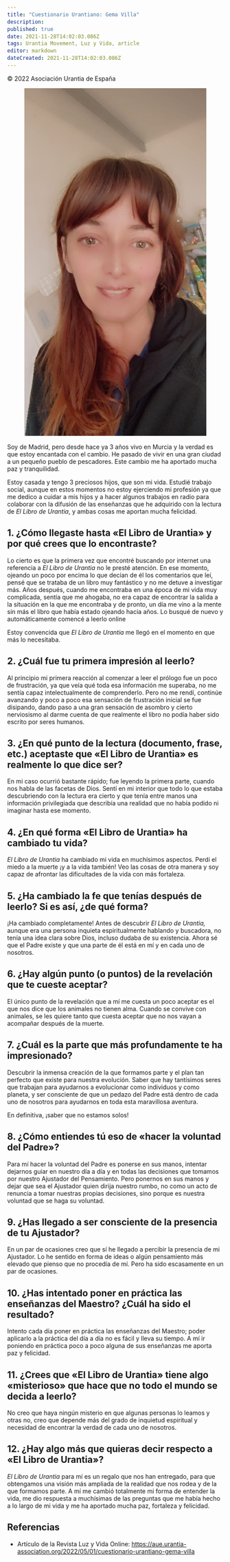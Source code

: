 ```yaml
---
title: "Cuestionario Urantiano: Gema Villa"
description: 
published: true
date: 2021-11-28T14:02:03.086Z
tags: Urantia Movement, Luz y Vida, article
editor: markdown
dateCreated: 2021-11-28T14:02:03.086Z
---
```


<p class="v-card v-sheet theme--light grey lighten-3 px-2">© 2022 Asociación Urantia de España</p>

<figure id="Figure_1" class="image urantiapedia">
<img src="/image/article/Luz_y_Vida/LyV_2022_05/Gema-Villa.jpg" alt="Gema Villa">
</figure>

Soy de Madrid, pero desde hace ya 3 años vivo en Murcia y la verdad es que estoy encantada con el cambio. He pasado de vivir en una gran ciudad a un pequeño pueblo de pescadores. Este cambio me ha aportado mucha paz y tranquilidad.

Estoy casada y tengo 3 preciosos hijos, que son mi vida. Estudié trabajo social, aunque en estos momentos no estoy ejerciendo mi profesión ya que me dedico a cuidar a mis hijos y a hacer algunos trabajos en radio para colaborar con la difusión de las enseñanzas que he adquirido con la lectura de _El Libro de Urantia_, y ambas cosas me aportan mucha felicidad.

## 1. ¿Cómo llegaste hasta «El Libro de Urantia» y por qué crees que lo encontraste?

Lo cierto es que la primera vez que encontré buscando por internet una referencia a _El Libro de Urantia_ no le presté atención. En ese momento, ojeando un poco por encima lo que decían de él los comentarios que leí, pensé que se trataba de un libro muy fantástico y no me detuve a investigar más. Años después, cuando me encontraba en una época de mi vida muy complicada, sentía que me ahogaba, no era capaz de encontrar la salida a la situación en la que me encontraba y de pronto, un día me vino a la mente sin más el libro que había estado ojeando hacia años. Lo busqué de nuevo y automáticamente comencé a leerlo online

Estoy convencida que _El Libro de Urantia_ me llegó en el momento en que más lo necesitaba.

## 2. ¿Cuál fue tu primera impresión al leerlo?

Al principio mi primera reacción al comenzar a leer el prólogo fue un poco de frustración, ya que veía qué toda esa información me superaba, no me sentía capaz intelectualmente de comprenderlo. Pero no me rendí, continúe avanzando y poco a poco esa sensación de frustración inicial se fue disipando, dando paso a una gran sensación de asombro y cierto nerviosismo al darme cuenta de que realmente el libro no podía haber sido escrito por seres humanos.

## 3. ¿En qué punto de la lectura (documento, frase, etc.) aceptaste que «El Libro de Urantia» es realmente lo que dice ser?

En mi caso ocurrió bastante rápido; fue leyendo la primera parte, cuando nos habla de las facetas de Dios. Sentí en mi interior que todo lo que estaba descubriendo con la lectura era cierto y que tenía entre manos una información privilegiada que describía una realidad que no había podido ni imaginar hasta ese momento.

## 4. ¿En qué forma «El Libro de Urantia» ha cambiado tu vida?

_El Libro de Urantia_ ha cambiado mi vida en muchísimos aspectos. Perdí el miedo a la muerte ¡y a la vida también! Veo las cosas de otra manera y soy capaz de afrontar las dificultades de la vida con más fortaleza.

## 5. ¿Ha cambiado la fe que tenías después de leerlo? Si es así, ¿de qué forma?

¡Ha cambiado completamente! Antes de descubrir _El Libro de Urantia,_ aunque era una persona inquieta espiritualmente hablando y buscadora, no tenía una idea clara sobre Dios, incluso dudaba de su existencia. Ahora sé que el Padre existe y que una parte de él está en mí y en cada uno de nosotros.

## 6. ¿Hay algún punto (o puntos) de la revelación que te cueste aceptar?

El único punto de la revelación que a mí me cuesta un poco aceptar es el que nos dice que los animales no tienen alma. Cuando se convive con animales, se les quiere tanto que cuesta aceptar que no nos vayan a acompañar después de la muerte.

## 7. ¿Cuál es la parte que más profundamente te ha impresionado?

Descubrir la inmensa creación de la que formamos parte y el plan tan perfecto que existe para nuestra evolución. Saber que hay tantísimos seres que trabajan para ayudarnos a evolucionar como individuos y como planeta, y ser consciente de que un pedazo del Padre está dentro de cada uno de nosotros para ayudarnos en toda esta maravillosa aventura.

En definitiva, ¡saber que no estamos solos!

## 8. ¿Cómo entiendes tú eso de «hacer la voluntad del Padre»?

Para mí hacer la voluntad del Padre es ponerse en sus manos, intentar dejarnos guiar en nuestro día a día y en todas las decisiones que tomamos por nuestro Ajustador del Pensamiento. Pero ponernos en sus manos y dejar que sea el Ajustador quien dirija nuestro rumbo, no como un acto de renuncia a tomar nuestras propias decisiones, sino porque es nuestra voluntad que se haga su voluntad.

## 9. ¿Has llegado a ser consciente de la presencia de tu Ajustador?

En un par de ocasiones creo que sí he llegado a percibir la presencia de mi Ajustador. Lo he sentido en forma de ideas o algún pensamiento más elevado que pienso que no procedía de mí. Pero ha sido escasamente en un par de ocasiones.

## 10. ¿Has intentado poner en práctica las enseñanzas del Maestro? ¿Cuál ha sido el resultado?

Intento cada día poner en práctica las enseñanzas del Maestro; poder aplicarlo a la práctica del día a día no es fácil y lleva su tiempo. A mí ir poniendo en práctica poco a poco alguna de sus enseñanzas me aporta paz y felicidad.

## 11. ¿Crees que «El Libro de Urantia» tiene algo «misterioso» que hace que no todo el mundo se decida a leerlo?

No creo que haya ningún misterio en que algunas personas lo leamos y otras no, creo que depende más del grado de inquietud espiritual y necesidad de encontrar la verdad de cada uno de nosotros.

## 12. ¿Hay algo más que quieras decir respecto a «El Libro de Urantia»?

_El Libro de Urantia_ para mí es un regalo que nos han entregado, para que obtengamos una visión más ampliada de la realidad que nos rodea y de la que formamos parte. A mí me cambió totalmente mi forma de entender la vida, me dio respuesta a muchísimas de las preguntas que me había hecho a lo largo de mi vida y me ha aportado mucha paz, fortaleza y felicidad.

## Referencias

- Artículo de la Revista Luz y Vida Online: https://aue.urantia-association.org/2022/05/01/cuestionario-urantiano-gema-villa